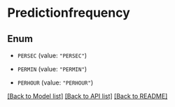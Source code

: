 # Predictionfrequency

## Enum


* `PERSEC` (value: `"PERSEC"`)

* `PERMIN` (value: `"PERMIN"`)

* `PERHOUR` (value: `"PERHOUR"`)


[[Back to Model list]](../README.md#documentation-for-models) [[Back to API list]](../README.md#documentation-for-api-endpoints) [[Back to README]](../README.md)



